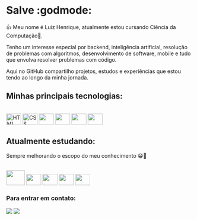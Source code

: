 # Salve :godmode:

👍 Meu nome é Luiz Henrique, atualmente estou cursando Ciência da Computação🧠.

Tenho um interesse especial por backend, inteligência artificial, resolução de problemas com algoritmos, desenvolvimento de software, mobile e tudo que envolva resolver problemas com código.

Aqui no GitHub compartilho projetos, estudos e experiências que estou tendo ao longo da minha jornada.

## Minhas principais tecnologias:
<div style = "display: inline_block"><br>
<img height="30" width="40" alt = "HTML" src="https://cdn.jsdelivr.net/gh/devicons/devicon@latest/icons/html5/html5-original.svg" />
<img height="30" width="40" alt = "CSS" src="https://cdn.jsdelivr.net/gh/devicons/devicon@latest/icons/css3/css3-original.svg" />
<img height="30" width="40" src="https://cdn.jsdelivr.net/gh/devicons/devicon@latest/icons/javascript/javascript-original.svg" />
<img height="30" width="40" src="https://cdn.jsdelivr.net/gh/devicons/devicon@latest/icons/react/react-original.svg" />
<img height="30" width="40" src="https://cdn.jsdelivr.net/gh/devicons/devicon@latest/icons/aftereffects/aftereffects-original.svg" />
<img height="30" width="40" src="https://cdn.jsdelivr.net/gh/devicons/devicon@latest/icons/premierepro/premierepro-original.svg" />

</div>

## Atualmente estudando:
Sempre melhorando o escopo do meu conhecimento 😁🧠
<div style = "display: inline_block"><br>
<img height="40" width="50" src="https://cdn.jsdelivr.net/gh/devicons/devicon@latest/icons/java/java-original.svg" />
<img height="30" width="40" src="https://cdn.jsdelivr.net/gh/devicons/devicon@latest/icons/nodejs/nodejs-original-wordmark.svg" />
<img height="30" width="40" src="https://cdn.jsdelivr.net/gh/devicons/devicon@latest/icons/c/c-original.svg" />
<img height="30" width="40" src="https://cdn.jsdelivr.net/gh/devicons/devicon@latest/icons/c++/c++-original.svg" />
<img height="30" width="40" src="https://cdn.jsdelivr.net/gh/devicons/devicon@latest/icons/python/python-original.svg" />

</div>

### Para entrar em contato:
<a href = "https://www.linkedin.com/in/luiz-henrique-barbosa-dias-23aab3312/" target="_blank"><img src="https://img.shields.io/badge/LinkedIn-0077B5?style=for-the-badge&logo=linkedin&logoColor=white"  target="_blank"></a>
<a href = "mailto:luhebadi@gmail.com" target="_blank"><img src="https://img.shields.io/badge/Gmail-D14836?style=for-the-badge&logo=gmail&logoColor=white"  target="_blank"></a>
